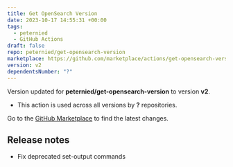 ```yaml
---
title: Get OpenSearch Version
date: 2023-10-17 14:55:31 +00:00
tags:
  - peternied
  - GitHub Actions
draft: false
repo: peternied/get-opensearch-version
marketplace: https://github.com/marketplace/actions/get-opensearch-version
version: v2
dependentsNumber: "?"
---
```



Version updated for **peternied/get-opensearch-version** to version **v2**.
- This action is used across all versions by **?** repositories.

Go to the [GitHub Marketplace](https://github.com/marketplace/actions/get-opensearch-version) to find the latest changes.

## Release notes

- Fix deprecated set-output commands
